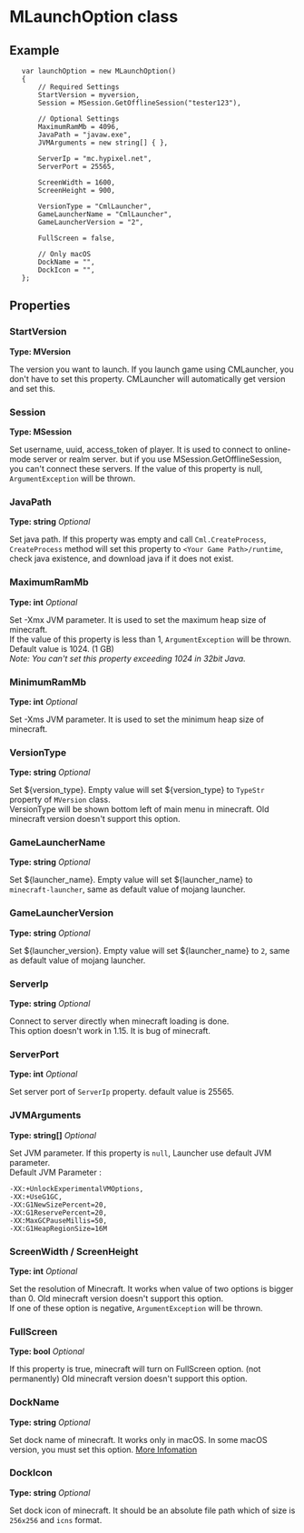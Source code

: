 # MLaunchOption class

## Example

       var launchOption = new MLaunchOption()
       {
           // Required Settings
           StartVersion = myversion,
           Session = MSession.GetOfflineSession("tester123"),

           // Optional Settings
           MaximumRamMb = 4096,
           JavaPath = "javaw.exe",
           JVMArguments = new string[] { },

           ServerIp = "mc.hypixel.net",
           ServerPort = 25565,

           ScreenWidth = 1600,
           ScreenHeight = 900,

           VersionType = "CmlLauncher",
           GameLauncherName = "CmlLauncher",
           GameLauncherVersion = "2",

           FullScreen = false,

           // Only macOS
           DockName = "",
           DockIcon = "",
       };

## Properties

### StartVersion

**Type: MVersion**

The version you want to launch. If you launch game using CMLauncher, you don't have to set this property. CMLauncher will automatically get version and set this.

### Session

**Type: MSession**

Set username, uuid, access_token of player. It is used to connect to online-mode server or realm server.
but if you use MSession.GetOfflineSession, you can't connect these servers.
If the value of this property is null, `ArgumentException` will be thrown. 

### JavaPath

**Type: string**  _Optional_

Set java path. If this property was empty and call `Cml.CreateProcess`, `CreateProcess` method will set this property to `<Your Game Path>/runtime`, check java existence, and download java if it does not exist.

### MaximumRamMb

**Type: int**  _Optional_

Set -Xmx JVM parameter. It is used to set the maximum heap size of minecraft.  
If the value of this property is less than 1, `ArgumentException` will be thrown.  
Default value is 1024. (1 GB)  
_Note: You can't set this property exceeding 1024 in 32bit Java._


### MinimumRamMb

**Type: int**  _Optional_

Set -Xms JVM parameter. It is used to set the minimum heap size of minecraft.  


### VersionType

**Type: string**  _Optional_

Set ${version_type}. Empty value will set ${version_type} to `TypeStr` property of `MVersion` class.       
VersionType will be shown bottom left of main menu in minecraft. Old minecraft version doesn't support this option.

### GameLauncherName

**Type: string**  _Optional_

Set ${launcher_name}. Empty value will set ${launcher_name} to `minecraft-launcher`, same as default value of mojang launcher.

### GameLauncherVersion

**Type: string**  _Optional_

Set ${launcher_version}. Empty value will set ${launcher_name} to `2`, same as default value of mojang launcher.

### ServerIp

**Type: string**  _Optional_

Connect to server directly when minecraft loading is done.   
This option doesn't work in 1.15. It is bug of minecraft.

### ServerPort

**Type: int**  _Optional_

Set server port of `ServerIp` property. default value is 25565.

### JVMArguments

**Type: string[]**  _Optional_

Set JVM parameter. If this property is `null`, Launcher use default JVM parameter.  
Default JVM Parameter : 

    -XX:+UnlockExperimentalVMOptions, 
    -XX:+UseG1GC, 
    -XX:G1NewSizePercent=20, 
    -XX:G1ReservePercent=20, 
    -XX:MaxGCPauseMillis=50, 
    -XX:G1HeapRegionSize=16M

### ScreenWidth / ScreenHeight

**Type: int**  _Optional_

Set the resolution of Minecraft. It works when value of two options is bigger than 0. Old minecraft version doesn't support this option.  
If one of these option is negative, `ArgumentException` will be thrown. 

### FullScreen

**Type: bool** _Optional_

If this property is true, minecraft will turn on FullScreen option. (not permanently) Old minecraft version doesn't support this option.  

### DockName

**Type: string** _Optional_

Set dock name of minecraft. It works only in macOS. In some macOS version, you must set this option. [More Infomation](https://github.com/AlphaBs/CmlLib.Core/wiki/Common-Erros)

### DockIcon

**Type: string** _Optional_

Set dock icon of minecraft. It should be an absolute file path which of size is `256x256` and `icns` format.